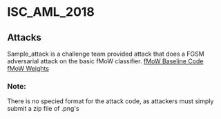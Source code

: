 # ISC_AML_2018

## Attacks
Sample_attack is a challenge team provided attack that does a FGSM adversarial attack on the basic fMoW classifier.
[fMoW Baseline Code](https://github.com/fMoW/baseline)   
[fMoW Weights](https://github.com/fMoW/baseline/releases)  

### Note:   
There is no specied format for the attack code, as attackers must simply submit a zip file of .png's

